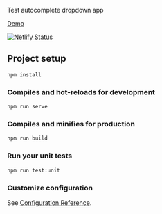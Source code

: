 Test autocomplete dropdown app

[Demo](https://vue-autocomplete-list.netlify.app/)

[![Netlify Status](https://api.netlify.com/api/v1/badges/d56efc51-a3a6-4492-9e17-963b17199af2/deploy-status)](https://app.netlify.com/sites/vue-autocomplete-list/deploys)

## Project setup
```
npm install
```

### Compiles and hot-reloads for development
```
npm run serve
```

### Compiles and minifies for production
```
npm run build
```

### Run your unit tests
```
npm run test:unit
```

### Customize configuration
See [Configuration Reference](https://cli.vuejs.org/config/).
